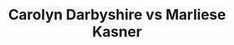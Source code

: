 ---
title: Carolyn Darbyshire vs Marliese Kasner
player1:
  name: Darbyshire, Carolyn
  percent: 80
  wins: 0
  losses: 1
player2:
  name: Kasner, Marliese
  percent: 68
  wins: 1
  losses: 0
games:
- player1:
    team: AB
    position: Second
    percent: 80
    win: 0
    loss: 1
  player2:
    team: SK
    position: Third
    percent: 68
    win: 1
    loss: 0
  event: Hearts
  year: 2009
  draw: Round Robin(13)
  score: AB 6 - SK 7
- player1:
    team: BERN
    position: Second
    percent: 78
    win: 0
    loss: 1
  player2:
    team: LAWT
    position: Third
    percent: 85
    win: 1
    loss: 0
  event: Trials (Women)
  year: 2009
  draw: Round Robin(7)
  score: LAWT 6 - BERN 5
---